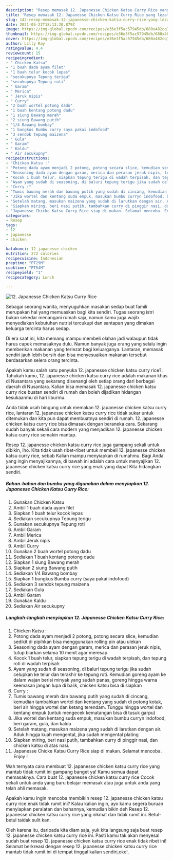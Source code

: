 ```yaml
---
description: "Resep memasak 12. Japanesse Chicken Katsu Curry Rice yang lezat dan Mudah Dibuat"
title: "Resep memasak 12. Japanesse Chicken Katsu Curry Rice yang lezat dan Mudah Dibuat"
slug: 142-resep-memasak-12-japanesse-chicken-katsu-curry-rice-yang-lezat-dan-mudah-dibuat
date: 2021-05-22T18:13:20.879Z
image: https://img-global.cpcdn.com/recipes/e36e3f5ac57945db/680x482cq70/12-japanesse-chicken-katsu-curry-rice-foto-resep-utama.jpg
thumbnail: https://img-global.cpcdn.com/recipes/e36e3f5ac57945db/680x482cq70/12-japanesse-chicken-katsu-curry-rice-foto-resep-utama.jpg
cover: https://img-global.cpcdn.com/recipes/e36e3f5ac57945db/680x482cq70/12-japanesse-chicken-katsu-curry-rice-foto-resep-utama.jpg
author: Lilly Ray
ratingvalue: 4.4
reviewcount: 15
recipeingredient:
- " Chicken Katsu"
- "1 buah dada ayam filet"
- "1 buah telur kocok lepas"
- "secukupnya Tepung terigu"
- "secukupnya Tepung roti"
- " Garam"
- " Merica"
- " Jeruk nipis"
- " Curry"
- "2 buah wortel potong dadu"
- "1 buah kentang potong dadu"
- "1 siung Bawang merah"
- "2 siung Bawang putih"
- "1/4 Bawang bombay"
- "1 bungkus Bumbu curry saya pakai indofood"
- "3 sendok tepung maizena"
- " Gula"
- " Garam"
- " Kaldu"
- " Air secukupny"
recipeinstructions:
- "Chicken Katsu :"
- "Potong dada ayam menjadi 2 potong, potong secara slice, kemudian sedikit di pipihkan bisa menggunakan rolling pin atau ulekan"
- "Seasoning dada ayam dengan garam, merica dan perasan jeruk nipis, tutup biarkan selama 10 menit agar meresap"
- "Kocok 1 buah telur, siapkan tepung terigu di wadah terpisah, dan tepung roti di wadah terpisah"
- "Ayam yang sudah di seasoning, di baluri tepung terigu jika sudah celupkan ke telur dan terakhir ke tepung roti. Kemudian goreng ayam ke dalam wajan berisi minyak yang sudah panas, goreng hingga warna keemasan jangan lupa di balik, chicken katsu bisa di siapkan"
- "Curry :"
- "Tumis bawang merah dan bawang putih yang sudah di cincang, kemudian tambahkan wortel dan kentang yang sudah di potong kotak, beri air hingga wortel dan ketang terendam. Tunggu hingga wortel dan kentang empuk (untuk mengecek kematangan bisa di tusuk garpu)"
- "Jika wortel dan kentang suda empuk, masukan bumbu curryn indofood, beri garam, gula, dan kaldu"
- "Setelah matang, masukan maizena yang sudah di larutkan dengan air. Aduk hingga kuah mengental, jika sudah mengental plating"
- "Siapkan miring, beri nasi putih, tambahkan curry di pinggir nasi, dan chicken katsu di atas nasi."
- "Japanesse Chicke Katsu Curry Rice siap di makan. Selamat mencoba. Enjoy !"
categories:
- Resep
tags:
- 12
- japanesse
- chicken

katakunci: 12 japanesse chicken 
nutrition: 272 calories
recipecuisine: Indonesian
preptime: "PT29M"
cooktime: "PT54M"
recipeyield: "1"
recipecategory: Lunch

---
```



![12. Japanesse Chicken Katsu Curry Rice](https://img-global.cpcdn.com/recipes/e36e3f5ac57945db/680x482cq70/12-japanesse-chicken-katsu-curry-rice-foto-resep-utama.jpg)

Sebagai seorang wanita, menyuguhkan masakan sedap buat famili merupakan hal yang memuaskan bagi kita sendiri. Tugas seorang istri bukan sekedar menangani rumah saja, namun kamu juga wajib menyediakan kebutuhan nutrisi tercukupi dan santapan yang dimakan keluarga tercinta harus sedap.

Di era  saat ini, kita memang mampu membeli olahan jadi walaupun tidak harus capek memasaknya dulu. Namun banyak juga orang yang selalu ingin memberikan makanan yang terlezat bagi keluarganya. Lantaran, memasak sendiri jauh lebih bersih dan bisa menyesuaikan makanan tersebut berdasarkan selera orang tercinta. 



Apakah kamu salah satu penyuka 12. japanesse chicken katsu curry rice?. Tahukah kamu, 12. japanesse chicken katsu curry rice adalah makanan khas di Nusantara yang sekarang disenangi oleh setiap orang dari berbagai daerah di Nusantara. Kalian bisa memasak 12. japanesse chicken katsu curry rice buatan sendiri di rumah dan boleh dijadikan hidangan kesukaanmu di hari liburmu.

Anda tidak usah bingung untuk memakan 12. japanesse chicken katsu curry rice, lantaran 12. japanesse chicken katsu curry rice tidak sukar untuk ditemukan dan kita pun dapat membuatnya sendiri di rumah. 12. japanesse chicken katsu curry rice bisa dimasak dengan beraneka cara. Sekarang sudah banyak sekali cara modern yang menjadikan 12. japanesse chicken katsu curry rice semakin mantap.

Resep 12. japanesse chicken katsu curry rice juga gampang sekali untuk dibikin, lho. Kita tidak usah ribet-ribet untuk membeli 12. japanesse chicken katsu curry rice, sebab Kalian mampu menyiapkan di rumahmu. Bagi Anda yang ingin menyajikannya, di bawah ini adalah cara untuk menyajikan 12. japanesse chicken katsu curry rice yang enak yang dapat Kita hidangkan sendiri.

<!--inarticleads1-->

##### Bahan-bahan dan bumbu yang digunakan dalam menyiapkan 12. Japanesse Chicken Katsu Curry Rice:

1. Gunakan  Chicken Katsu
1. Ambil 1 buah dada ayam filet
1. Siapkan 1 buah telur kocok lepas
1. Sediakan secukupnya Tepung terigu
1. Gunakan secukupnya Tepung roti
1. Ambil  Garam
1. Ambil  Merica
1. Ambil  Jeruk nipis
1. Ambil  Curry
1. Gunakan 2 buah wortel potong dadu
1. Sediakan 1 buah kentang potong dadu
1. Siapkan 1 siung Bawang merah
1. Siapkan 2 siung Bawang putih
1. Sediakan 1/4 Bawang bombay
1. Siapkan 1 bungkus Bumbu curry (saya pakai indofood)
1. Sediakan 3 sendok tepung maizena
1. Sediakan  Gula
1. Ambil  Garam
1. Gunakan  Kaldu
1. Sediakan  Air secukupny




<!--inarticleads2-->

##### Langkah-langkah menyiapkan 12. Japanesse Chicken Katsu Curry Rice:

1. Chicken Katsu :
1. Potong dada ayam menjadi 2 potong, potong secara slice, kemudian sedikit di pipihkan bisa menggunakan rolling pin atau ulekan
1. Seasoning dada ayam dengan garam, merica dan perasan jeruk nipis, tutup biarkan selama 10 menit agar meresap
1. Kocok 1 buah telur, siapkan tepung terigu di wadah terpisah, dan tepung roti di wadah terpisah
1. Ayam yang sudah di seasoning, di baluri tepung terigu jika sudah celupkan ke telur dan terakhir ke tepung roti. Kemudian goreng ayam ke dalam wajan berisi minyak yang sudah panas, goreng hingga warna keemasan jangan lupa di balik, chicken katsu bisa di siapkan
1. Curry :
1. Tumis bawang merah dan bawang putih yang sudah di cincang, kemudian tambahkan wortel dan kentang yang sudah di potong kotak, beri air hingga wortel dan ketang terendam. Tunggu hingga wortel dan kentang empuk (untuk mengecek kematangan bisa di tusuk garpu)
1. Jika wortel dan kentang suda empuk, masukan bumbu curryn indofood, beri garam, gula, dan kaldu
1. Setelah matang, masukan maizena yang sudah di larutkan dengan air. Aduk hingga kuah mengental, jika sudah mengental plating
1. Siapkan miring, beri nasi putih, tambahkan curry di pinggir nasi, dan chicken katsu di atas nasi.
1. Japanesse Chicke Katsu Curry Rice siap di makan. Selamat mencoba. Enjoy !




Wah ternyata cara membuat 12. japanesse chicken katsu curry rice yang mantab tidak rumit ini gampang banget ya! Kamu semua dapat memasaknya. Cara buat 12. japanesse chicken katsu curry rice Cocok sekali untuk anda yang baru belajar memasak atau juga untuk anda yang telah ahli memasak.

Apakah kamu ingin mencoba membikin resep 12. japanesse chicken katsu curry rice enak tidak rumit ini? Kalau kalian ingin, ayo kamu segera buruan menyiapkan peralatan dan bahannya, kemudian bikin deh Resep 12. japanesse chicken katsu curry rice yang nikmat dan tidak rumit ini. Betul-betul taidak sulit kan. 

Oleh karena itu, daripada kita diam saja, yuk kita langsung saja buat resep 12. japanesse chicken katsu curry rice ini. Pasti kamu tak akan menyesal sudah buat resep 12. japanesse chicken katsu curry rice enak tidak ribet ini! Selamat berkreasi dengan resep 12. japanesse chicken katsu curry rice mantab tidak rumit ini di tempat tinggal kalian sendiri,oke!.

